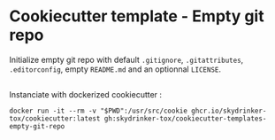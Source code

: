 # Cookiecutter template - Empty git repo

Initialize empty git repo with default `.gitignore`, `.gitattributes`, `.editorconfig`, empty `README.md` and an optionnal `LICENSE`.

##

Instanciate with dockerized cookiecutter :

```
docker run -it --rm -v "$PWD":/usr/src/cookie ghcr.io/skydrinker-tox/cookiecutter:latest gh:skydrinker-tox/cookiecutter-templates-empty-git-repo
```